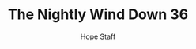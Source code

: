 ---
image: /assets/img/nwd/36_nwd_proverbs_3_6_nlt.png
title: The Nightly Wind Down 36
number: 36
categories:
  - The Nightly Wind Down
author: Hope Staff
notes: The Nightly Wind Down 36
embed: >-
  EMBED_GOES_HERE
transcript: >-
  SOME LINES OF TEXT START HERE
---